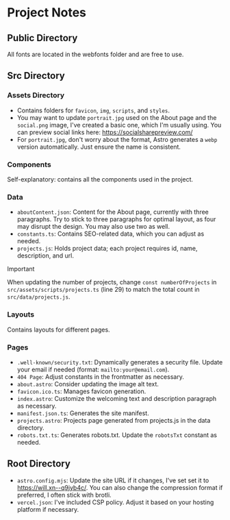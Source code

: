 # Project Notes

## Public Directory

All fonts are located in the webfonts folder and are free to use.

## Src Directory

### Assets Directory

- Contains folders for `favicon`, `img`, `scripts`, and `styles`.
- You may want to update `portrait.jpg` used on the About page and the `social.png` image, I've created a basic one, which I'm usually using. You can preview social links here: https://socialsharepreview.com/
- For `portrait.jpg`, don't worry about the format, Astro generates a `webp` version automatically. Just ensure the name is consistent.

### Components

Self-explanatory: contains all the components used in the project.

### Data

- `aboutContent.json`: Content for the About page, currently with three paragraphs. Try to stick to three paragraphs for optimal layout, as four may disrupt the design. You may also use two as well.
- `constants.ts`: Contains SEO-related data, which you can adjust as needed.
- `projects.js`: Holds project data; each project requires id, name, description, and url.

> [!IMPORTANT]  
> When updating the number of projects, change `const numberOfProjects` in `src/assets/scripts/projects.ts` (line 29) to match the total count in `src/data/projects.js`.

### Layouts

Contains layouts for different pages.

### Pages

- `.well-known/security.txt`: Dynamically generates a security file. Update your email if needed (format: `mailto:your@email.com`).
- `404 Page`: Adjust constants in the frontmatter as necessary.
- `about.astro`: Consider updating the image alt text.
- `favicon.ico.ts`: Manages favicon generation.
- `index.astro`: Customize the welcoming text and description paragraph as necessary.
- `manifest.json.ts`: Generates the site manifest.
- `projects.astro`: Projects page generated from projects.js in the data directory.
- `robots.txt.ts`: Generates robots.txt. Update the `robotsTxt` constant as needed.

## Root Directory

- `astro.config.mjs`: Update the site URL if it changes, I've set set it to https://will.xn--q9jyb4c/. You can also change the compression format if preferred, I often stick with brotli.
- `vercel.json`: I've included CSP policy. Adjust it based on your hosting platform if necessary.
